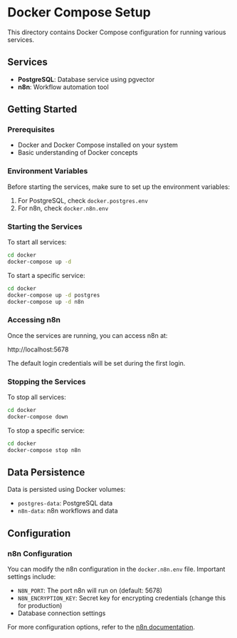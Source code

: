 # Docker Compose Setup

This directory contains Docker Compose configuration for running various services.

## Services

- **PostgreSQL**: Database service using pgvector
- **n8n**: Workflow automation tool

## Getting Started

### Prerequisites

- Docker and Docker Compose installed on your system
- Basic understanding of Docker concepts

### Environment Variables

Before starting the services, make sure to set up the environment variables:

1. For PostgreSQL, check `docker.postgres.env`
2. For n8n, check `docker.n8n.env`

### Starting the Services

To start all services:

```bash
cd docker
docker-compose up -d
```

To start a specific service:

```bash
cd docker
docker-compose up -d postgres
docker-compose up -d n8n
```

### Accessing n8n

Once the services are running, you can access n8n at:

http://localhost:5678

The default login credentials will be set during the first login.

### Stopping the Services

To stop all services:

```bash
cd docker
docker-compose down
```

To stop a specific service:

```bash
cd docker
docker-compose stop n8n
```

## Data Persistence

Data is persisted using Docker volumes:

- `postgres-data`: PostgreSQL data
- `n8n-data`: n8n workflows and data

## Configuration

### n8n Configuration

You can modify the n8n configuration in the `docker.n8n.env` file. Important settings include:

- `N8N_PORT`: The port n8n will run on (default: 5678)
- `N8N_ENCRYPTION_KEY`: Secret key for encrypting credentials (change this for production)
- Database connection settings

For more configuration options, refer to the [n8n documentation](https://docs.n8n.io/hosting/environment-variables/).